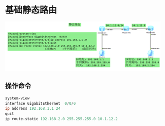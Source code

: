 # 基础静态路由



![image-20220610155817397](.图片存放/image-20220610155817397.png)



## 操作命令



```powershell
system-view
interface GigabitEthernet  0/0/0
ip address 192.168.1.1 24 
quit 
ip route-static 192.168.2.0 255.255.255.0 10.1.12.2
```

